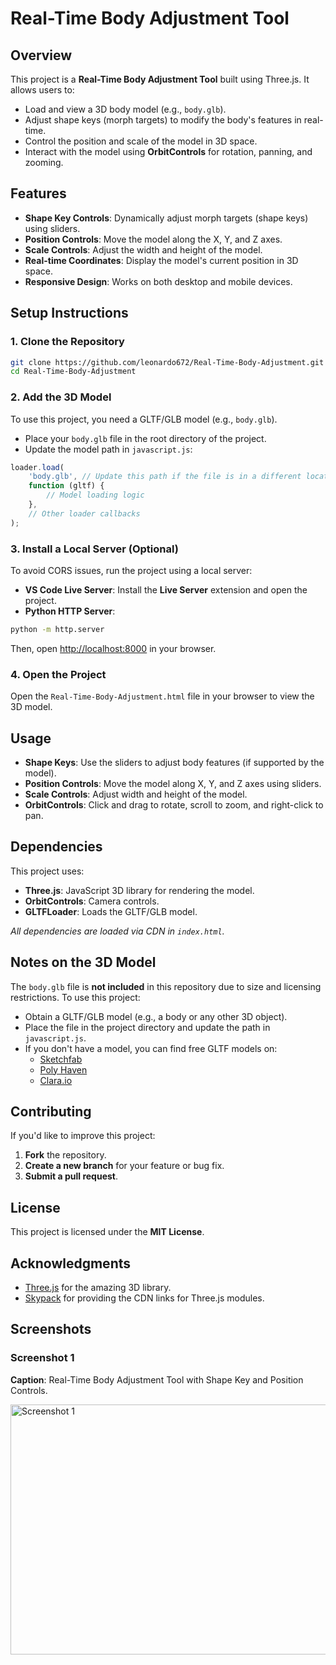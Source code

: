 
# Real-Time Body Adjustment Tool

## Overview
This project is a **Real-Time Body Adjustment Tool** built using Three.js. It allows users to:

- Load and view a 3D body model (e.g., `body.glb`).
- Adjust shape keys (morph targets) to modify the body's features in real-time.
- Control the position and scale of the model in 3D space.
- Interact with the model using **OrbitControls** for rotation, panning, and zooming.

## Features
- **Shape Key Controls**: Dynamically adjust morph targets (shape keys) using sliders.
- **Position Controls**: Move the model along the X, Y, and Z axes.
- **Scale Controls**: Adjust the width and height of the model.
- **Real-time Coordinates**: Display the model's current position in 3D space.
- **Responsive Design**: Works on both desktop and mobile devices.

## Setup Instructions

### 1. Clone the Repository
```bash
git clone https://github.com/leonardo672/Real-Time-Body-Adjustment.git
cd Real-Time-Body-Adjustment
```

### 2. Add the 3D Model
To use this project, you need a GLTF/GLB model (e.g., `body.glb`).

- Place your `body.glb` file in the root directory of the project.
- Update the model path in `javascript.js`:

```javascript
loader.load(
    'body.glb', // Update this path if the file is in a different location
    function (gltf) {
        // Model loading logic
    },
    // Other loader callbacks
);
```

### 3. Install a Local Server (Optional)
To avoid CORS issues, run the project using a local server:

- **VS Code Live Server**: Install the **Live Server** extension and open the project.
- **Python HTTP Server**:

```bash
python -m http.server
```
Then, open [http://localhost:8000](http://localhost:8000) in your browser.

### 4. Open the Project
Open the `Real-Time-Body-Adjustment.html` file in your browser to view the 3D model.

## Usage
- **Shape Keys**: Use the sliders to adjust body features (if supported by the model).
- **Position Controls**: Move the model along X, Y, and Z axes using sliders.
- **Scale Controls**: Adjust width and height of the model.
- **OrbitControls**: Click and drag to rotate, scroll to zoom, and right-click to pan.

## Dependencies
This project uses:
- **Three.js**: JavaScript 3D library for rendering the model.
- **OrbitControls**: Camera controls.
- **GLTFLoader**: Loads the GLTF/GLB model.

_All dependencies are loaded via CDN in `index.html`._

## Notes on the 3D Model
The `body.glb` file is **not included** in this repository due to size and licensing restrictions. To use this project:

- Obtain a GLTF/GLB model (e.g., a body or any other 3D object).
- Place the file in the project directory and update the path in `javascript.js`.
- If you don't have a model, you can find free GLTF models on:
  - [Sketchfab](https://sketchfab.com/)
  - [Poly Haven](https://polyhaven.com/)
  - [Clara.io](https://clara.io/)

## Contributing
If you'd like to improve this project:

1. **Fork** the repository.
2. **Create a new branch** for your feature or bug fix.
3. **Submit a pull request**.

## License
This project is licensed under the **MIT License**. 

## Acknowledgments
- [Three.js](https://threejs.org/) for the amazing 3D library.
- [Skypack](https://www.skypack.dev/) for providing the CDN links for Three.js modules.

## Screenshots
### Screenshot 1
**Caption**: Real-Time Body Adjustment Tool with Shape Key and Position Controls.

<img src="![Screenshot (804)](https://github.com/user-attachments/assets/aad312e9-e6c2-4878-a39b-716d23fb523c)
" alt="Screenshot 1" width="600" height="400">


